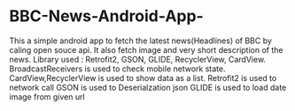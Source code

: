 # BBC-News-Android-App-
This a simple android app to fetch the latest news(Headlines) of BBC by caling open souce api.
It also fetch image and very short description of the news.
Library used : Retrofit2, GSON, GLIDE, RecyclerView, CardView.
BroadcastReceivers is used to check mobile network state.
CardView,RecyclerView is used to show data as a list.
Retrofit2 is used to network call
GSON is used to Deserialzation json
GLIDE is used to load date image from given url


